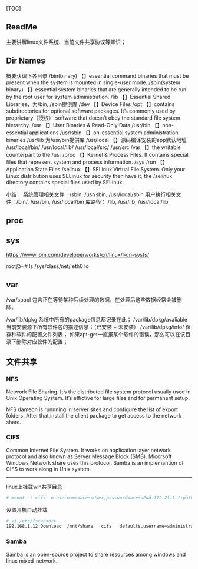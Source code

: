 [TOC]



## ReadMe

主要讲解linux文件系统、当前文件共享协议等知识；



## Dir Names

概要认识下各目录
/bin(binary) 【】essential command binaries that must be present when the system is mounted in single-user mode.
/sbin(system binary) 【】essential system binaries that are generally intended to be run by the root user for system administration.
/lib 【】Essential Shared Libraries，为/bin, /sbin提供库
/dev 【】Device Files
/opt 【】contains subdirectories for optional software packages. It’s commonly used by proprietary（授权） software that doesn’t obey the standard file system hierarchy.
/usr 【】User Binaries & Read-Only Data
	/usr/bin 【】non-essential applications
	/usr/sbin 【】on-essential system administration binaries
	/usr/lib 为/usr/bin提供库
	/usr/local 【】源码编译安装的app默认地址
		/usr/local/bin/
		/usr/local/lib/
		/usr/local/src/
	/usr/src
/var 【】the writable counterpart to the /usr
/proc 【】Kernel & Process Files. It contains special files that represent system and process information.
/sys
/run 【】Application State Files
/selinux 【】SELinux Virtual File System. Only your Linux distribution uses SELinux for security then have it, the /selinux directory contains special files used by SELinux. 



小结：
系统管理相关文件：/sbin, /usr/sbin, /usr/local/sbin
用户执行相关文件：/bin/,  /usr/bin,  /usr/local/bin
库路径： /lib,  /usr/lib,  /usr/local/lib





## proc



## sys

https://www.ibm.com/developerworks/cn/linux/l-cn-sysfs/

root@~# ls /sys/class/net/
eth0  lo

## var

/var/spool 包含正在等待某种后续处理的数据，在处理后这些数据经常会被删除。

/var/lib/dpkg 系统中所有的package信息都记录在此；
/var/lib/dpkg/avaliable 当前安装源下所有软件包的描述信息；（已安装 + 未安装）
/var/lib/dpkg/info/  保存种软件的配置文件列表；
	如果apt-get一直报某个软件的错误，那么可以在该目录下删除对应软件的配置；





## 文件共享

### NFS

Network File Sharing.
It’s the distributed file system protocol usually used in Unix Operating System. 
It’s effictive for large files and for permanent setup.

NFS dameon is runnning in server sites and configure the list of export folders. After that,install the client package to get access to the network share.



### CIFS

Common Internet File System.
It works on application layer network protocol and also known as Server Message Block (SMB). 
Micorsoft Windows Network share uses this protocol.
Samba is an implemantion of CIFS to work along in Unix system.

-----------

linux上挂载win共享目录

```bash
# mount -t cifs -o username=acessUser,password=acessPwd 172.21.1.1:path linuxMountName
```

设置开机自动挂载

```bash
# vi /etc/fstab<br>
192.168.1.12:Download  /mnt/share   cifs   defaults,username=administrator,password=123456 0 2
```



### Samba

Samba is an open-source project to share resources among windows and linux mixed-network.



